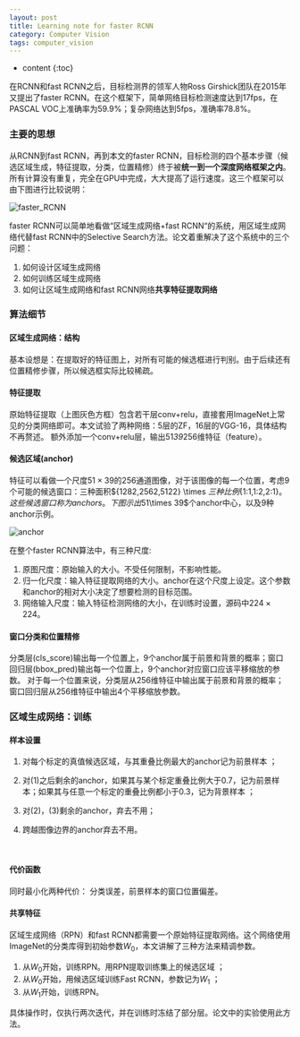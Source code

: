 ```yaml
---
layout: post
title: Learning note for faster RCNN
category: Computer Vision
tags: computer_vision
---
```


* content
{:toc}





在RCNN和fast RCNN之后，目标检测界的领军人物Ross Girshick团队在2015年又提出了faster RCNN。在这个框架下，简单网络目标检测速度达到17fps，在PASCAL VOC上准确率为59.9%；复杂网络达到5fps，准确率78.8%。







### 主要的思想

从RCNN到fast RCNN，再到本文的faster RCNN，目标检测的四个基本步骤（候选区域生成，特征提取，分类，位置精修）终于被**统一到一个深度网络框架之内**。所有计算没有重复，完全在GPU中完成，大大提高了运行速度。这三个框架可以由下图进行比较说明：

![faster_RCNN](/Users/apple/project/xiaogang00.github.io/images/faster_RCNN.png) 

faster RCNN可以简单地看做“区域生成网络+fast RCNN“的系统，用区域生成网络代替fast RCNN中的Selective Search方法。论文着重解决了这个系统中的三个问题： 

1. 如何设计区域生成网络 
2. 如何训练区域生成网络 
3. 如何让区域生成网络和fast RCNN网络**共享特征提取网络**



### 算法细节

#### 区域生成网络：结构

基本设想是：在提取好的特征图上，对所有可能的候选框进行判别。由于后续还有位置精修步骤，所以候选框实际比较稀疏。 



#### 特征提取

原始特征提取（上图灰色方框）包含若干层conv+relu，直接套用ImageNet上常见的分类网络即可。本文试验了两种网络：5层的ZF，16层的VGG-16，具体结构不再赘述。 额外添加一个conv+relu层，输出51*39*256维特征（feature）。



#### 候选区域(anchor)

特征可以看做一个尺度$51\times 39$的256通道图像，对于该图像的每一个位置，考虑9个可能的候选窗口：三种面积${1282,2562,5122} \times $三种比例${1:1,1:2,2:1}$。这些候选窗口称为anchors。下图示出$51\times 39$个anchor中心，以及9种anchor示例。 

![anchor](/Users/apple/project/xiaogang00.github.io/images/anchor.png)

在整个faster RCNN算法中，有三种尺度:

1. 原图尺度：原始输入的大小。不受任何限制，不影响性能。 
2. 归一化尺度：输入特征提取网络的大小。anchor在这个尺度上设定。这个参数和anchor的相对大小决定了想要检测的目标范围。 
3. 网络输入尺度：输入特征检测网络的大小，在训练时设置，源码中$224\times 224$。



#### 窗口分类和位置精修

分类层(cls_score)输出每一个位置上，9个anchor属于前景和背景的概率；窗口回归层(bbox_pred)输出每一个位置上，9个anchor对应窗口应该平移缩放的参数。 对于每一个位置来说，分类层从256维特征中输出属于前景和背景的概率；窗口回归层从256维特征中输出4个平移缩放参数。



### 区域生成网络：训练

#### 样本设置

1. 对每个标定的真值候选区域，与其重叠比例最大的anchor记为前景样本 ；

2. 对(1)之后剩余的anchor，如果其与某个标定重叠比例大于0.7，记为前景样本；如果其与任意一个标定的重叠比例都小于0.3，记为背景样本 ；

3. 对(2)，(3)剩余的anchor，弃去不用；

4. 跨越图像边界的anchor弃去不用。

   ​

#### 代价函数

同时最小化两种代价： 分类误差，前景样本的窗口位置偏差。



#### 共享特征

区域生成网络（RPN）和fast RCNN都需要一个原始特征提取网络。这个网络使用ImageNet的分类库得到初始参数$W_0$，本文讲解了三种方法来精调参数。

1. 从$W_0$开始，训练RPN。用RPN提取训练集上的候选区域 ；
2. 从$W_0$开始，用候选区域训练Fast RCNN，参数记为$W_1$ ；
3. 从$W_1$开始，训练RPN。

具体操作时，仅执行两次迭代，并在训练时冻结了部分层。论文中的实验使用此方法。
